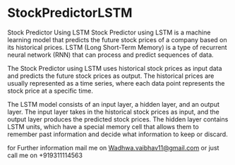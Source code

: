 # StockPredictorLSTM
Stock Predictor Using LSTM
Stock Predictor using LSTM is a machine learning model that predicts the future stock prices of a company based on its historical prices. LSTM (Long Short-Term Memory) is a type of recurrent neural network (RNN) that can process and predict sequences of data.

The Stock Predictor using LSTM uses historical stock prices as input data and predicts the future stock prices as output. The historical prices are usually represented as a time series, where each data point represents the stock price at a specific time.

The LSTM model consists of an input layer, a hidden layer, and an output layer. The input layer takes in the historical stock prices as input, and the output layer produces the predicted stock prices. The hidden layer contains LSTM units, which have a special memory cell that allows them to remember past information and decide what information to keep or discard.

for Further information 
mail me on Wadhwa.vaibhav11@gmail.com 
or just call me on +919311114563
